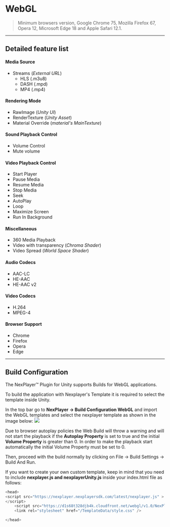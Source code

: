 # WebGL

> Minimum browsers version, Google Chrome 75, Mozilla Firefox 67, Opera 12, Microsoft Edge 18 and Apple Safari 12.1.

---
## Detailed feature list

#### Media Source
- Streams (*External URL*)
	- HLS (.m3u8)
	- DASH (.mpd)
	- MP4 (.mp4)

#### Rendering Mode  
- RawImage (*Unity UI*)	
- RenderTexture (*Unity Asset*)
- Material Override (*material's MainTexture*)

#### Sound Playback Control
- Volume Control
- Mute volume

#### Video Playback Control
- Start Player
- Pause Media
- Resume Media
- Stop Media
- Seek
- AutoPlay
- Loop
- Maximize Screen
- Run In Background

#### Miscellaneous
- 360 Media Playback
- Video with transparency (*Chroma Shader*)
- Video Spread (*World Space Shader*)

#### Audio Codecs
- AAC-LC 
- HE-AAC
- HE-AAC v2

#### Video Codecs
- H.264
- MPEG-4

#### Browser Support
- Chrome
- Firefox
- Opera
- Edge

---
## Build Configuration
The NexPlayer™ Plugin for Unity supports Builds for WebGL applications.

To build the application with Nexplayer's Template it is required to select the template inside Unity.

In the top bar go to **NexPlayer → Build Configuration WebGL** and import the WebGL templates and select the nexplayer template as shown in the image below:
![](../assets/platforms/image4.png)

Due to browser autoplay policies the Web Build will throw a warning and will not start the playback if the **Autoplay Property** is set to true and the initial **Volume Property** is greater than 0.
In order to make the playback start automatically the initial Volume Property must be set to 0.

Then, proceed with the build normally by clicking on File → Build Settings → Build And Run.

If you want to create your own custom template, keep in mind that you need to include **nexplayer.js and nexplayerUnity.js** inside your index.html file as follows:
```csharp
<head>
<script src="https://nexplayer.nexplayersdk.com/latest/nexplayer.js" >
</script>
    <script src="https://d1s68t328djb4k.cloudfront.net/webgl/v1.0/NexPlayerUnity.js" ></script>
    <link rel="stylesheet" href="/TemplateData/style.css" />

</head>
```